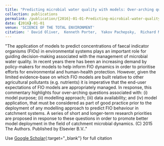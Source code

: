 ```yaml
---
title: "Predicting microbial water quality with models: Over-arching questions for managing risk in agricultural catchments"
collection: publications
permalink: /publication/{2016}-01-01-Predicting-microbial-water-quality-with-models-Over-arching-questions-for-managing-risk-in-agricultural-catchments
date: {2016}-01-01
venue: 'SCIENCE OF THE TOTAL ENVIRONMENT'
citation: ' David Oliver,  Kenneth Porter,  Yakov Pachepsky,  Richard Muirhead,  Sim Reaney,  Rory Coffey,  David Kay,  David Milledge,  Eunmi Hong,  Steven Anthony,  Trevor Page,  Jack Bloodworth,  Per-Erik Mellander,  Patrice Carbonneau,  Scott McGrane,  Richard Quilliam, &quot;Predicting microbial water quality with models: Over-arching questions for managing risk in agricultural catchments.&quot; SCIENCE OF THE TOTAL ENVIRONMENT, {2016}.'
---
```

"The application of models to predict concentrations of faecal indicator organisms (FIOs) in environmental systems plays an important role for guiding decision-making associated with the management of microbial water quality. In recent years there has been an increasing demand by policy-makers for models to help inform FIO dynamics in order to prioritise efforts for environmental and human-health protection. However, given the limited evidence-base on which FIO models are built relative to other agricultural pollutants (e.g. nutrients) it is imperative that the end-user expectations of FIO models are appropriately managed. In response, this commentary highlights four over-arching questions associated with: (i) model purpose; (ii) modelling approach; (iii) data availability; and (iv) model application, that must be considered as part of good practice prior to the deployment of any modelling approach to predict FIO behaviour in catchment systems. A series of short and longer-term research priorities are proposed in response to these questions in order to promote better model deployment in the field of catchment microbial dynamics. (C) 2015 The Authors. Published by Elsevier B.V.."

Use [Google Scholar](https://scholar.google.com/scholar?q=Predicting+microbial+water+quality+with+models:+Over+arching+questions+for+managing+risk+in+agricultural+catchments){:target="_blank"} for full citation